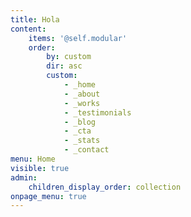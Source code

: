 ```yaml
---
title: Hola
content:
    items: '@self.modular'
    order:
        by: custom
        dir: asc
        custom:
            - _home
            - _about
            - _works
            - _testimonials
            - _blog
            - _cta
            - _stats
            - _contact
menu: Home
visible: true
admin:
    children_display_order: collection
onpage_menu: true
---
```


